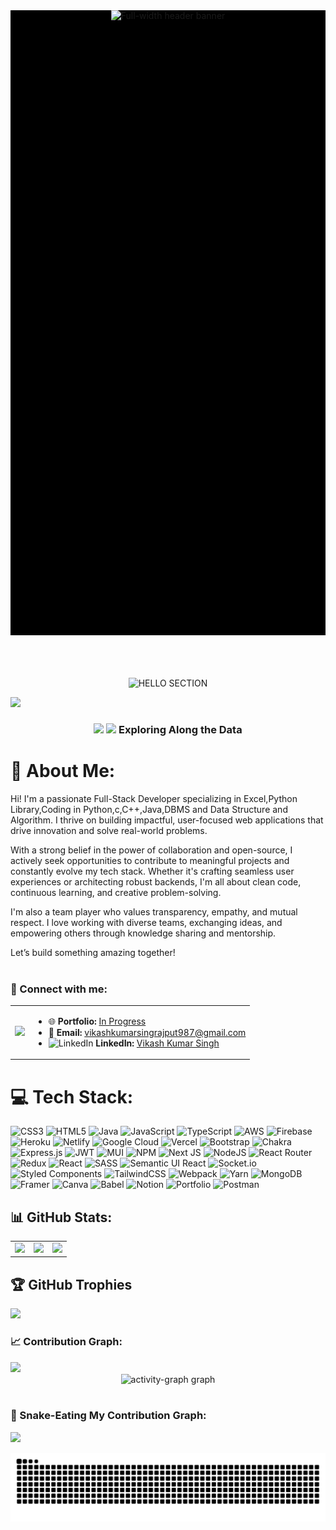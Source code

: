 <!-- GIF SECTION -->
<div align="center" style="width: 100%; height: 25vh; overflow: hidden; position: relative; background: #000; margin-bottom: 20px;">
  <img src="https://i.giphy.com/media/qgQUggAC3Pfv687qPC/giphy.gif" 
       style="width: 100%; height: 100%; object-fit: cover; object-position: center;"
       alt="Full-width header banner">
</div>
<br>

<!-- HELLO SECTION -->

<!-- About ME -->


<!-- GIF SECTION -->
<div style="display: flex; justify-content: center; ">
<!--     <img src="https://user-images.githubusercontent.com/74038190/225813708-98b745f2-7d22-48cf-9150-083f1b00d6c9.gif" height="auto" width="auto" /> -->
</div>
<br>

<!-- HELLO SECTION -->
<p align="center">
  <img src="https://readme-typing-svg.herokuapp.com/?font=Righteous&size=35&center=true&vCenter=true&width=500&height=70&duration=4000&lines=Hi+There!+👋;+I'm+Tanya+Patel!" alt="HELLO SECTION">
</p>
<img src="https://user-images.githubusercontent.com/74038190/212284100-561aa473-3905-4a80-b561-0d28506553ee.gif">

<h3 align="center"> <img src="https://user-images.githubusercontent.com/74038190/235223599-0eadbd7c-c916-4f24-af9d-9242730e6172.gif" width="20">    <img src="https://github.com/Anmol-Baranwal/Cool-GIFs-For-GitHub/assets/74038190/42077049-1939-493e-9a19-47ca5db36643" width="20">  Exploring Along the Data  

<!--<img  src="https://github.com/Abhikarnwal/Abhikarnwal/blob/main/Black%20and%20White%20Creative%20Profile%20Information%20LinkedIn%20Article%20Cover%20Image.jpg"   /> -->
  
  
# 💫 About Me: 
 Hi! I'm a passionate Full-Stack Developer specializing in Excel,Python Library,Coding in Python,c,C++,Java,DBMS and Data Structure and Algorithm. I thrive on building impactful, user-focused web applications that drive innovation and solve real-world problems.

With a strong belief in the power of collaboration and open-source, I actively seek opportunities to contribute to meaningful projects and constantly evolve my tech stack. Whether it's crafting seamless user experiences or architecting robust backends, I'm all about clean code, continuous learning, and creative problem-solving.

I'm also a team player who values transparency, empathy, and mutual respect. I love working with diverse teams, exchanging ideas, and empowering others through knowledge sharing and mentorship.

Let’s build something amazing together!<br><br>

### 🤝 Connect with me:
<table>
  <tr>
    <td>
      <img src='https://user-images.githubusercontent.com/74038190/216644497-1951db19-8f3d-4e44-ac08-8e9d7e0d94a7.gif' width="200px">
    </td>
    <td>
      <ul>
        <li>🌐 <strong>Portfolio:</strong> <a href="">In Progress</a></li>
        <li>📧 <strong>Email:</strong> <a href="">vikashkumarsingrajput987@gmail.com</a></li>
        <li><img src="https://upload.wikimedia.org/wikipedia/commons/8/81/LinkedIn_icon.svg" alt="LinkedIn" width="20"> <strong>LinkedIn:</strong> <a href="https://www.linkedin.com/in/vikash-kumar-singh-ab6721276/">Vikash Kumar Singh</a></li>

   
  </tr>
</table>


# 💻 Tech Stack:
![CSS3](https://img.shields.io/badge/css3-%231572B6.svg?style=for-the-badge&logo=css3&logoColor=white) ![HTML5](https://img.shields.io/badge/html5-%23E34F26.svg?style=for-the-badge&logo=html5&logoColor=white) ![Java](https://img.shields.io/badge/java-%23ED8B00.svg?style=for-the-badge&logo=java&logoColor=white) ![JavaScript](https://img.shields.io/badge/javascript-%23323330.svg?style=for-the-badge&logo=javascript&logoColor=%23F7DF1E) ![TypeScript](https://img.shields.io/badge/typescript-%23007ACC.svg?style=for-the-badge&logo=typescript&logoColor=white) ![AWS](https://img.shields.io/badge/AWS-%23FF9900.svg?style=for-the-badge&logo=amazon-aws&logoColor=white) ![Firebase](https://img.shields.io/badge/firebase-%23039BE5.svg?style=for-the-badge&logo=firebase) ![Heroku](https://img.shields.io/badge/heroku-%23430098.svg?style=for-the-badge&logo=heroku&logoColor=white) ![Netlify](https://img.shields.io/badge/netlify-%23000000.svg?style=for-the-badge&logo=netlify&logoColor=#00C7B7) ![Google Cloud](https://img.shields.io/badge/Google%20Cloud-%234285F4.svg?style=for-the-badge&logo=google-cloud&logoColor=white) ![Vercel](https://img.shields.io/badge/vercel-%23000000.svg?style=for-the-badge&logo=vercel&logoColor=white) ![Bootstrap](https://img.shields.io/badge/bootstrap-%23563D7C.svg?style=for-the-badge&logo=bootstrap&logoColor=white) ![Chakra](https://img.shields.io/badge/chakra-%234ED1C5.svg?style=for-the-badge&logo=chakraui&logoColor=white) ![Express.js](https://img.shields.io/badge/express.js-%23404d59.svg?style=for-the-badge&logo=express&logoColor=%2361DAFB) ![JWT](https://img.shields.io/badge/JWT-black?style=for-the-badge&logo=JSON%20web%20tokens) ![MUI](https://img.shields.io/badge/MUI-%230081CB.svg?style=for-the-badge&logo=material-ui&logoColor=white) ![NPM](https://img.shields.io/badge/NPM-%23000000.svg?style=for-the-badge&logo=npm&logoColor=white) ![Next JS](https://img.shields.io/badge/Next-black?style=for-the-badge&logo=next.js&logoColor=white) ![NodeJS](https://img.shields.io/badge/node.js-6DA55F?style=for-the-badge&logo=node.js&logoColor=white) ![React Router](https://img.shields.io/badge/React_Router-CA4245?style=for-the-badge&logo=react-router&logoColor=white) ![Redux](https://img.shields.io/badge/redux-%23593d88.svg?style=for-the-badge&logo=redux&logoColor=white) ![React](https://img.shields.io/badge/react-%2320232a.svg?style=for-the-badge&logo=react&logoColor=%2361DAFB) ![SASS](https://img.shields.io/badge/SASS-hotpink.svg?style=for-the-badge&logo=SASS&logoColor=white) ![Semantic UI React](https://img.shields.io/badge/Semantic%20UI%20React-%2335BDB2.svg?style=for-the-badge&logo=SemanticUIReact&logoColor=white) ![Socket.io](https://img.shields.io/badge/Socket.io-black?style=for-the-badge&logo=socket.io&badgeColor=010101) ![Styled Components](https://img.shields.io/badge/styled--components-DB7093?style=for-the-badge&logo=styled-components&logoColor=white) ![TailwindCSS](https://img.shields.io/badge/tailwindcss-%2338B2AC.svg?style=for-the-badge&logo=tailwind-css&logoColor=white) ![Webpack](https://img.shields.io/badge/webpack-%238DD6F9.svg?style=for-the-badge&logo=webpack&logoColor=black) ![Yarn](https://img.shields.io/badge/yarn-%232C8EBB.svg?style=for-the-badge&logo=yarn&logoColor=white) ![MongoDB](https://img.shields.io/badge/MongoDB-%234ea94b.svg?style=for-the-badge&logo=mongodb&logoColor=white) ![Framer](https://img.shields.io/badge/Framer-black?style=for-the-badge&logo=framer&logoColor=blue) ![Canva](https://img.shields.io/badge/Canva-%2300C4CC.svg?style=for-the-badge&logo=Canva&logoColor=white) ![Babel](https://img.shields.io/badge/Babel-F9DC3e?style=for-the-badge&logo=babel&logoColor=black) ![Notion](https://img.shields.io/badge/Notion-%23000000.svg?style=for-the-badge&logo=notion&logoColor=white) ![Portfolio](https://img.shields.io/badge/Portfolio-%23000000.svg?style=for-the-badge&logo=firefox&logoColor=#FF7139) ![Postman](https://img.shields.io/badge/Postman-FF6C37?style=for-the-badge&logo=postman&logoColor=white)

## 📊 GitHub Stats:

<table>
  <tr>
    <td>
      <img src="https://github-readme-stats.vercel.app/api?username=tanya0404&theme=jolly&hide_border=false&include_all_commits=false&count_private=false" />
    </td>
    <td>
      <img src="https://github-readme-streak-stats.herokuapp.com/?user=tanya0404&theme=jolly&hide_border=false" />
    </td>
    <td>
      <img src="https://github-readme-stats.vercel.app/api/top-langs/?username=tanya0404&theme=jolly&hide_border=false&include_all_commits=false&count_private=false&layout=compact" />
    </td>
  </tr>
</table>


## 🏆 GitHub Trophies
![](https://github-profile-trophy.vercel.app/?username=tanya0404&theme=tokyonight&no-frame=false&no-bg=true&margin-w=4)





### 📈 Contribution Graph:
<img src="https://user-images.githubusercontent.com/74038190/212284100-561aa473-3905-4a80-b561-0d28506553ee.gif" width="100vw">
<div align="center">
  <img src="https://github-readme-activity-graph.vercel.app/graph?username=tanya0404&radius=16&theme=redical&area=true&order=5" height="300" alt="activity-graph graph"  />
</div>
<br>

### 🐍 Snake-Eating My Contribution Graph:
<img src="https://user-images.githubusercontent.com/74038190/212284100-561aa473-3905-4a80-b561-0d28506553ee.gif">

![snake gif](https://github.com/tanya0404/tanya0404/blob/output/github-snake-dark.svg)
